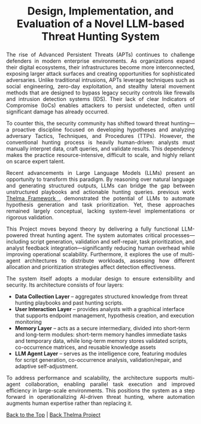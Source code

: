 <h1 align="center">
  <br />
  Design, Implementation, and Evaluation of a Novel LLM-based Threat Hunting System
  <br />

  ### 

<p align="justify"> The rise of Advanced Persistent Threats (APTs) continues to challenge defenders in modern enterprise environments. As organizations expand their digital ecosystems, their infrastructures become more interconnected, exposing larger attack surfaces and creating opportunities for sophisticated adversaries. Unlike traditional intrusions, APTs leverage techniques such as social engineering, zero-day exploitation, and stealthy lateral movement methods that are designed to bypass legacy security controls like firewalls and intrusion detection systems (IDS). Their lack of clear Indicators of Compromise (IoCs) enables attackers to persist undetected, often until significant damage has already occurred. </p>

<p align="justify"> To counter this, the security community has shifted toward threat hunting—a proactive discipline focused on developing hypotheses and analyzing adversary Tactics, Techniques, and Procedures (TTPs). However, the conventional hunting process is heavily human-driven: analysts must manually interpret data, craft queries, and validate results. This dependency makes the practice resource-intensive, difficult to scale, and highly reliant on scarce expert talent.  </p>
 
<p align="justify">Recent advancements in Large Language Models (LLMs) present an opportunity to transform this paradigm. By reasoning over natural language and generating structured outputs, LLMs can bridge the gap between unstructured playbooks and actionable hunting queries. previous work   <a href="https://github.com/ntust-imlabyrinth/labyrinth/blob/GilvyThelmaProjectM/projects/Thelma/README.md#----thelma-project--"> Thelma Framework </a> , demonstrated the potential of LLMs to automate hypothesis generation and task prioritization. Yet, these approaches remained largely conceptual, lacking system-level implementations or rigorous validation. </p>

<p align="justify"> This Project moves beyond theory by delivering a fully functional LLM-powered threat hunting agent. The system automates critical processes—including script generation, validation and self-repair, task prioritization, and analyst feedback integration—significantly reducing human overhead while improving operational scalability. Furthermore, it explores the use of multi-agent architectures to distribute workloads, assessing how different allocation and prioritization strategies affect detection effectiveness. </p>

<p align="justify"> The system itself adopts a modular design to ensure extensibility and security. Its architecture consists of four layers: </p>

-  <b>Data Collection Layer</b> – aggregates structured knowledge from threat hunting playbooks and past hunting scripts.
-  <b>User Interaction Layer</b> – provides analysts with a graphical interface that supports endpoint management, hypothesis creation, and execution monitoring
- <b> Memory Layer</b> – acts as a secure intermediary, divided into short-term and long-term modules: short-term memory handles immediate tasks and temporary data, while long-term memory stores validated scripts, co-occurrence matrices, and reusable knowledge assets
-  <b>LLM Agent Layer</b> – serves as the intelligence core, featuring modules for script generation, co-occurrence analysis, validation/repair, and adaptive self-adjustment.

<p align="justify"> To address performance and scalability, the architecture supports multi-agent collaboration, enabling parallel task execution and improved efficiency in large-scale environments. This positions the system as a step forward in operationalizing AI-driven threat hunting, where automation augments human expertise rather than replacing it.</p>

[Back to the Top](https://github.com/ntust-im-labyrinth/labyrinth/blob/GilvyThelmaProjectM/projects/Thelma/Evaluation%20of%20a%20novel%20LLM-based%20threat%20hunting%20system/README.md#----design-implementation-and-evaluation-of-a-novel-llm-based-threat-hunting-system--) | [Back Thelma Project](https://github.com/ntust-im-labyrinth/labyrinth/blob/GilvyThelmaProjectM/projects/Thelma/README.md#----thelma-project--)
 ### 
